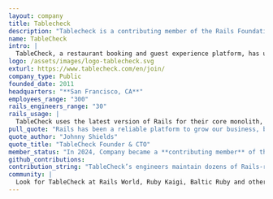 ```yaml
---
layout: company
title: Tablecheck
description: "Tablecheck is a contributing member of the Rails Foundation since 2024. TableCheck, a restaurant booking and guest experience platform, has used Rails since its initial product launch in 2013. Their platform serves over 12,000 venues across 35 countries."
name: TableCheck
intro: |
  TableCheck, a restaurant booking and guest experience platform, has used Rails since its initial product launch in 2013. Their platform serves over 12,000 venues across 35 countries.
logo: /assets/images/logo-tablecheck.svg
exturl: https://www.tablecheck.com/en/join/
company_type: Public
founded_date: 2011
headquarters: "**San Francisco, CA**"
employees_range: "300"
rails_engineers_range: "30"
rails_usage: |
  TableCheck uses the latest version of Rails for their core monolith, which powers both their online restaurant booking and in-restaurant management app. They also use it for various microservices such as payment processing, typically using REST APIs to serve JSON to a React or Ember.js frontend. They use many libraries, such as Mongoid (instead of ActiveRecord) to connect to MongoDB. They also use Devise, Omniauth, Prawn PDF, Paperclip and maintain over 30+ smaller gems themselves. In addition they use Elixir and Python in our stack for various needs.
pull_quote: "Rails has been a reliable platform to grow our business, both in terms of continually shipping product enhancements to customers, and hiring and onboarding new developers. 11 years into our Rails journey we continue to double-down on our investment in the framework, and we’re thrilled to join the Rails Foundation as our latest step."
quote_author: "Johnny Shields"
quote_title: "TableCheck Founder & CTO"
member_status: "In 2024, Company became a **contributing member** of the Rails Foundation."
github_contributions:
contribution_string: "TableCheck’s engineers maintain dozens of Rails-related Ruby gems and have made over 200 contributions to the ‘Mongoid’ object-document mapper gem."
community: |
  Look for TableCheck at Rails World, Ruby Kaigi, Baltic Ruby and others.
---
```

